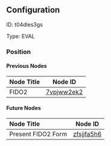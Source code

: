 # <nil>
## Configuration
ID:  t04dles3gs

Type: EVAL 








### Position

#### Previous Nodes
| Node Title | Node ID |
| :------------- | ------------ |
| FIDO2 | [7vpjww2ek2](./7vpjww2ek2.md) | 
 
 #### Future Nodes
| Node Title | Node ID |
| :------------- | ------------ |
| Present FIDO2 Form  |[zfsjjfa5h6](./zfsjjfa5h6.md) | 